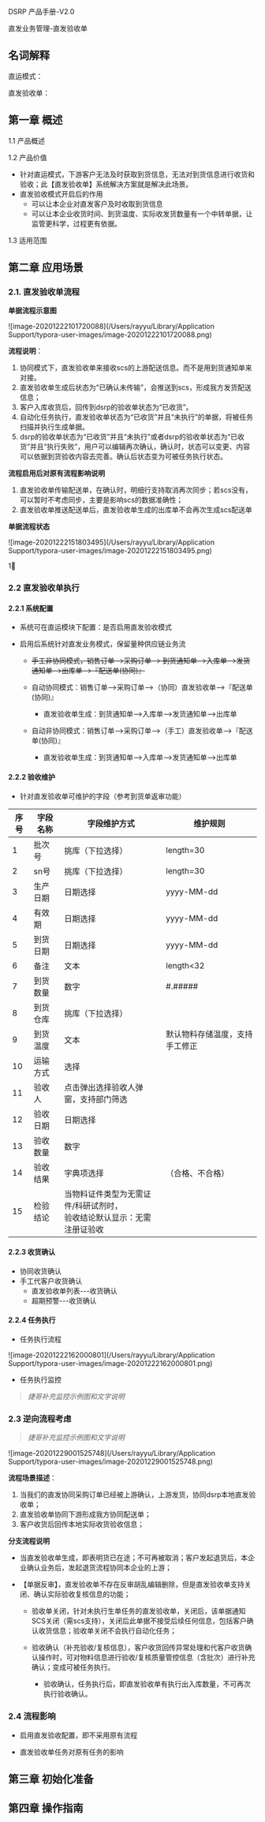 

DSRP 产品手册-V2.0

直发业务管理-直发验收单

 

## 名词解释

直运模式：

 

直发验收单：



## 第一章 概述

1.1 产品概述

 

1.2 产品价值

- 针对直运模式，下游客户无法及时获取到货信息，无法对到货信息进行收货和验收；此【直发验收单】系统解决方案就是解决此场景。
- 直发验收模式开启后的作用
  - 可以让本企业对直发客户及时收取到货信息
  - 可以让本企业收货时间、到货温度、实际收发货数量有一个中转单据，让监管更科学，过程更有依据。

1.3 适用范围





## 第二章 应用场景

### 2.1. 直发验收单流程

**单据流程示意图**

![image-20201222101720088](/Users/rayyu/Library/Application Support/typora-user-images/image-20201222101720088.png)

**流程说明**：

1. 协同模式下，直发验收单来接收scs的上游配送信息。而不是用到货通知单来对接。
2. 直发验收单生成后状态为“已确认未传输”，会推送到scs，形成我方发货配送信息；
3. 客户入库收货后，回传到dsrp的验收单状态为“已收货”。
4. 自动化任务执行，直发验收单状态为“已收货”并且“未执行”的单据，将被任务扫描并执行生成单据。
5. dsrp的验收单状态为“已收货”并且“未执行”或者dsrp的验收单状态为“已收货”并且“执行失败”，用户可以编辑再次确认，确认时，状态可以变更、内容可以依据到货验收内容去完善。确认后状态变为可被任务执行状态。

**流程启用后对原有流程影响说明**

1. 直发验收单传输配送单，在确认时，明细行支持取消再次同步；若scs没有，可以暂时不考虑同步，主要是影响scs的数据准确性；
2. 直发验收单推送配送单后，直发验收单生成的出库单不会再次生成scs配送单



**单据流程状态**

![image-20201222151803495](/Users/rayyu/Library/Application Support/typora-user-images/image-20201222151803495.png)





1⃣️

### 2.2 直发验收单执行

#### 2.2.1 系统配置

- 系统可在直运模块下配置：是否启用直发验收模式

- 启用后系统针对直发业务模式，保留量种供应链业务流

  - ~~手工非协同模式，销售订单—>采购订单--> 到货通知单—>入库单—>发货通知单—>出库单-->『配送单(协同)』~~ 

  - 自动协同模式：销售订单—>采购订单—>（协同）直发验收单-->『配送单(协同)』

    - 直发验收单生成：到货通知单—>入库单—>发货通知单—>出库单

  - 自动非协同模式：销售订单—>采购订单—>（手工）直发验收单-->『配送单(协同)』

    - 直发验收单生成：到货通知单—>入库单—>发货通知单—>出库单

    

#### 2.2.2  验收维护

- 针对直发验收单可维护的字段（参考到货单返审功能）

| 序号 | 字段名称 | 字段维护方式                                                 | 维护规则                       |
| ---- | -------- | ------------------------------------------------------------ | ------------------------------ |
| 1    | 批次号   | 挑库（下拉选择）                                             | length=30                      |
| 2    | sn号     | 挑库（下拉选择）                                             | length=30                      |
| 3    | 生产日期 | 日期选择                                                     | yyyy-MM-dd                     |
| 4    | 有效期   | 日期选择                                                     | yyyy-MM-dd                     |
| 5    | 到货日期 | 日期选择                                                     | yyyy-MM-dd                     |
| 6    | 备注     | 文本                                                         | length<32                      |
| 7    | 到货数量 | 数字                                                         | #.#####                        |
| 8    | 到货仓库 | 挑库（下拉选择）                                             |                                |
| 9    | 到货温度 | 文本                                                         | 默认物料存储温度，支持手工修正 |
| 10   | 运输方式 | 选择                                                         |                                |
| 11   | 验收人   | 点击弹出选择验收人弹窗，支持部门筛选                         |                                |
| 12   | 验收日期 | 日期选择                                                     |                                |
| 13   | 验收数量 | 数字                                                         |                                |
| 14   | 验收结果 | 字典项选择                                                   | （合格、不合格）               |
| 15   | 检验结论 | 当物料证件类型为无需证件/科研试剂时，</br>验收结论默认显示：无需注册证验收 |                                |



#### 2.2.3 收货确认

-  协同收货确认
- 手工代客户收货确认
  - 直发验收单列表---收货确认
  - 超期预警---收货确认

#### 2.2.4 任务执行

- 任务执行流程

![image-20201222162000801](/Users/rayyu/Library/Application Support/typora-user-images/image-20201222162000801.png)

- 任务执行监控

> *捷哥补充监控示例图和文字说明*

### 2.3 逆向流程考虑

> *捷哥补充监控示例图和文字说明*

![image-20201229001525748](/Users/rayyu/Library/Application Support/typora-user-images/image-20201229001525748.png)

**流程场景描述**：

1. 当我们的直发协同采购订单已经被上游确认，上游发货，协同dsrp本地直发验收单；
2. 直发验收单协同下游形成我方协同配送单；
3. 客户收货后回传本地实际收货验收信息；



**分支流程说明**

- 当直发验收单生成，即表明货已在途；不可再被取消；客户发起退货后，本企业确认业务后，发起退货流程协同本企业的上游；

- 【单据反审】，直发验收单不存在反审胡乱编辑删除，但是直发验收单支持关闭、确认实际验收复核信息的功能；

  - 验收单关闭，针对未执行生单任务的直发验收单，关闭后，该单据通知SCS关闭（需scs支持），关闭后此单据不接受后续任何信息，包括客户确认收货信息；验收单关闭不会执行自动化任务；

  - 验收确认（补充验收/复核信息），客户收货回传异常处理和代客户收货确认操作时，可对物料信息进行验收/复核质量管控信息（含批次）进行补充确认；变成可被任务执行。

    - 验收确认，任务执行后，即直发验收单有执行出入库数量，不可再次执行验收确认。

    

    











### 2.4 流程影响

- 启用直发验收配置，即不采用原有流程



- 直发验收单任务对原有任务的影响

  

## 第三章 初始化准备



## 第四章 操作指南


